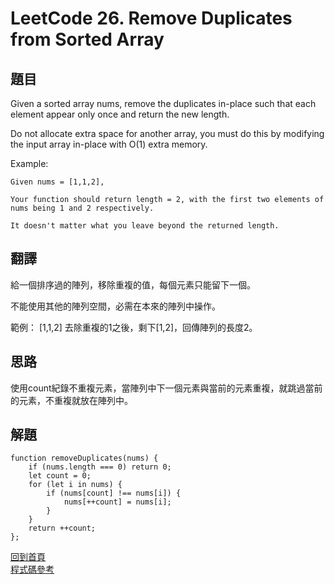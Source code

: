 # LeetCode 26. Remove Duplicates from Sorted Array

## 題目
Given a sorted array nums, remove the duplicates in-place such that each element appear only once and return the new length.

Do not allocate extra space for another array, you must do this by modifying the input array in-place with O(1) extra memory.

Example:
```
Given nums = [1,1,2],

Your function should return length = 2, with the first two elements of nums being 1 and 2 respectively.

It doesn't matter what you leave beyond the returned length.
```
## 翻譯

給一個排序過的陣列，移除重複的值，每個元素只能留下一個。

不能使用其他的陣列空間，必需在本來的陣列中操作。

範例： [1,1,2] 去除重複的1之後，剩下[1,2]，回傳陣列的長度2。

## 思路

使用count紀錄不重複元素，當陣列中下一個元素與當前的元素重複，就跳過當前的元素，不重複就放在陣列中。

## 解題
```
function removeDuplicates(nums) {
    if (nums.length === 0) return 0;
    let count = 0;
    for (let i in nums) {
        if (nums[count] !== nums[i]) {
            nums[++count] = nums[i];
        }
    }
    return ++count;
};
```

[回到首頁](../../README.md)  
[程式碼參考](scripts/index.js)